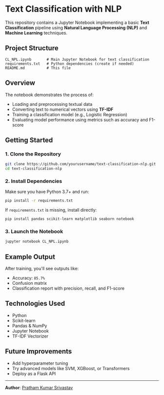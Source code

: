 # Text Classification with NLP

This repository contains a Jupyter Notebook implementing a basic **Text Classification** pipeline using **Natural Language Processing (NLP)** and **Machine Learning** techniques.

## Project Structure

```
CL_NPL.ipynb       # Main Jupyter Notebook for text classification
requirements.txt   # Python dependencies (create if needed)
README.md          # This file
```

## Overview

The notebook demonstrates the process of:
- Loading and preprocessing textual data
- Converting text to numerical vectors using **TF-IDF**
- Training a classification model (e.g., Logistic Regression)
- Evaluating model performance using metrics such as accuracy and F1-score

## Getting Started

### 1. Clone the Repository

```bash
git clone https://github.com/yourusername/text-classification-nlp.git
cd text-classification-nlp
```

### 2. Install Dependencies

Make sure you have Python 3.7+ and run:

```bash
pip install -r requirements.txt
```

If `requirements.txt` is missing, install directly:

```bash
pip install pandas scikit-learn matplotlib seaborn notebook
```

### 3. Launch the Notebook

```bash
jupyter notebook CL_NPL.ipynb
```

## Example Output

After training, you'll see outputs like:

- Accuracy: `85.7%`
- Confusion matrix
- Classification report with precision, recall, and F1-score

## Technologies Used

- Python 
- Scikit-learn 
- Pandas & NumPy 
- Jupyter Notebook 
- TF-IDF Vectorizer

## Future Improvements

- Add hyperparameter tuning
- Try advanced models like SVM, XGBoost, or Transformers
- Deploy as a Flask API

---

**Author**: [Pratham Kumar Srivastav](https://github.com/PrathamKSrivastav)
